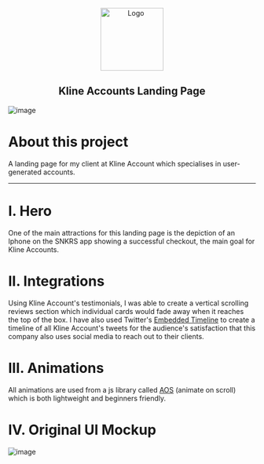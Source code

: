 <p align="center">
  <a href="https://cdn.discordapp.com/attachments/873367287304978462/875194731188088872/logomark.png">
    <img src="https://cdn.discordapp.com/attachments/873367287304978462/875194731188088872/logomark.png" alt="Logo" width="128" height="128">
  </a>
  
  <h2 align="center">Kline Accounts Landing Page</h2>
</p>

![image](https://user-images.githubusercontent.com/63136967/130311587-faa0ce3c-9bb0-4e87-ba66-971e3743b4e9.png)

# About this project
A landing page for my client at Kline Account which specialises in user-generated accounts.

***
# **I. Hero**

One of the main attractions for this landing page is the depiction of an Iphone on the SNKRS app showing a successful checkout, the main goal for Kline Accounts.

# **II. Integrations**

Using Kline Account's testimonials, I was able to create a vertical scrolling reviews section which individual cards would fade away when it reaches the top of the box. I have also used Twitter's [Embedded Timeline](https://publish.twitter.com/#) to create a timeline of all Kline Account's tweets for the audience's satisfaction that this company also uses social media to reach out to their clients.

# **III. Animations**

All animations are used from a js library called [AOS](https://michalsnik.github.io/aos/) (animate on scroll) which is both lightweight and beginners friendly.

# **IV. Original UI Mockup**

![image](https://cdn.discordapp.com/attachments/873021242540691517/873358008661467146/image0.png)
